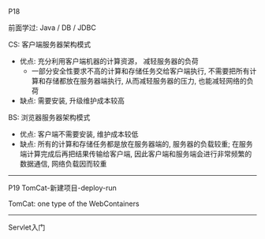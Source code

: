 P18

前面学过: Java / DB / JDBC

CS: 客户端服务器架构模式
+ 优点: 充分利用客户端机器的计算资源， 减轻服务器的负荷
  + 一部分安全性要求不高的计算和存储任务交给客户端执行, 不需要把所有计算和存储都放在服务器端执行, 从而减轻服务器的压力, 也能减轻网络的负荷
+ 缺点: 需要安装, 升级维护成本较高


BS: 浏览器服务器架构模式
  + 优点: 客户端不需要安装, 维护成本较低
  + 缺点: 所有的计算和存储任务都是放在服务器端的, 服务器的负载较重; 在服务端计算完成后再把结果传输给客户端, 因此客户端和服务端会进行非常频繁的数据通信, 网络负载因而较重

---

P19 TomCat-新建项目-deploy-run

TomCat: one type of the WebContainers



---

Servlet入门